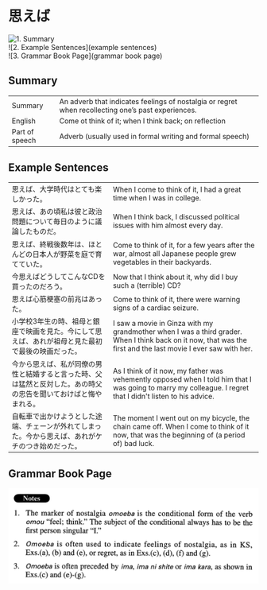# 思えば

![1. Summary](summary)<br>
![2. Example Sentences](example sentences)<br>
![3. Grammar Book Page](grammar book page)<br>


## Summary

<table><tr>   <td>Summary</td>   <td>An adverb that indicates feelings of nostalgia or regret when recollecting one’s past experiences.</td></tr><tr>   <td>English</td>   <td>Come ot think of it; when I think back; on reflection</td></tr><tr>   <td>Part of speech</td>   <td>Adverb (usually used in formal writing and formal speech)</td></tr></table>

## Example Sentences

<table><tr>   <td>思えば、大学時代はとても楽しかった。</td>   <td>When I come to think of it, I had a great time when I was in college.</td></tr><tr>   <td>思えば、あの頃私は彼と政治問題について毎日のように議論したものだ。</td>   <td>When I think back, I discussed political issues with him almost every day.</td></tr><tr>   <td>思えば、終戦後数年は、ほとんどの日本人が野菜を庭で育てていた。</td>   <td>Come to think of it, for a few years after the war, almost all Japanese people grew vegetables in their backyards.</td></tr><tr>   <td>今思えばどうしてこんなCDを買ったのだろう。</td>   <td>Now that I think about it, why did I buy such a (terrible) CD?</td></tr><tr>   <td>思えば心筋梗塞の前兆はあった。</td>   <td>Come to think of it, there were warning signs of a cardiac seizure.</td></tr><tr>   <td>小学校3年生の時、祖母と銀座で映画を見た。今にして思えば、あれが祖母と見た最初で最後の映画だった。</td>   <td>I saw a movie in Ginza with my grandmother when I was a third grader. When I think back on it now, that was the first and the last movie I ever saw with her.</td></tr><tr>   <td>今から思えば、私が同僚の男性と結婚すると言った時、父は猛然と反対した。あの時父の忠告を聞いておけばと悔やまれる。</td>   <td>As I think of it now, my father was vehemently opposed when I told him that I was going to marry my colleague. I regret that I didn't listen to his advice.</td></tr><tr>   <td>自転車で出かけようとした途端、チェーンが外れてしまった。今から思えば、あれがケチのつき始めだった。</td>   <td>The moment I went out on my bicycle, the chain came off. When I come to think of it now, that was the beginning of (a period of) bad luck.</td></tr></table>

## Grammar Book Page

![](../img/Advanced思えば.png)

